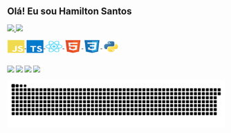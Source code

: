 ## Olá! Eu sou Hamilton Santos
 <div>
  <a href="https://github.com/CoderHamilton">
  <img height="180em" src="https://github-readme-stats.vercel.app/api?username=coderhamilton&show_icons=true&theme=dark&include_all_commits=true&count_private=true"/>
  <img height="180em" src="https://github-readme-stats.vercel.app/api/top-langs/?username=coderhamilton&layout=compact&langs_count=7&theme=dark"/>
</div>

<div style="display: inline_block"><br>
  <img align="center" alt="Hamilton-Js" height="30" width="40" src="https://raw.githubusercontent.com/devicons/devicon/master/icons/javascript/javascript-plain.svg">
  <img align="center" alt="Hamilton-Ts" height="30" width="40" src="https://raw.githubusercontent.com/devicons/devicon/master/icons/typescript/typescript-plain.svg">
  <img align="center" alt="Hamilton-React" height="30" width="40" src="https://raw.githubusercontent.com/devicons/devicon/master/icons/react/react-original.svg">
  <img align="center" alt="Hamilton-HTML" height="30" width="40" src="https://raw.githubusercontent.com/devicons/devicon/master/icons/html5/html5-original.svg">
  <img align="center" alt="Hamilton-CSS" height="30" width="40" src="https://raw.githubusercontent.com/devicons/devicon/master/icons/css3/css3-original.svg">
  <img align="center" alt="Hamilton-Python" height="30" width="40" src="https://raw.githubusercontent.com/devicons/devicon/master/icons/python/python-original.svg">
</div>
  
  ##
  
<div> 
   <a href="https://instagram.com/coderhamilton" target="_blank"><img src="https://img.shields.io/badge/-Instagram-%23C0C0C0?style=for-the-badge&logo=instagram&logoColor=black" target="_blank"></a>
  <a href = "mailto:hamilton.25.silva@gmail.com"><img src="https://img.shields.io/badge/-Gmail-%23333?style=for-the-badge&logo=gmail&logoColor=white" target="_blank"></a>
   <a href = "mailto:hamilton.25.silva@hotmail.com"><img src="https://img.shields.io/badge/Microsoft_Outlook-0078D4?style=for-the-badge&logo=microsoft-outlook&logoColor=white" target="_blank"></a>
  <a href="https://www.linkedin.com/in/hamilton-dev" target="_blank"><img src="https://img.shields.io/badge/-LinkedIn-%230077B5?style=for-the-badge&logo=linkedin&logoColor=white" target="_blank"></a> 
 
  ![Snake animation](https://github.com/CoderHamilton/CoderHamilton/blob/output/github-contribution-grid-snake.svg)
 
</div>
